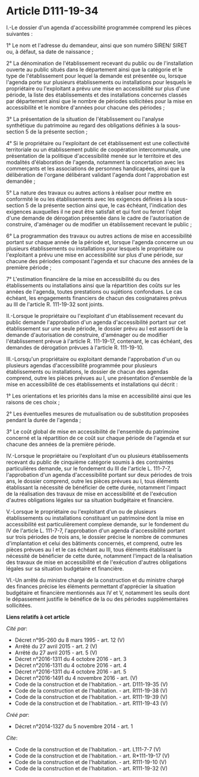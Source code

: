 # Article D111-19-34

I.-Le dossier d'un agenda d'accessibilité programmée comprend les pièces suivantes : 

1° Le nom et l'adresse du demandeur, ainsi que son numéro SIREN/ SIRET ou, à défaut, sa date de naissance ; 

2° La dénomination de l'établissement recevant du public ou de l'installation ouverte au public situés dans le département
ainsi que la catégorie et le type de l'établissement pour lequel la demande est présentée ou, lorsque l'agenda porte sur
plusieurs établissements ou installations pour lesquels le propriétaire ou l'exploitant a prévu une mise en accessibilité sur
plus d'une période, la liste des établissements et des installations concernés classés par département ainsi que le nombre de
périodes sollicitées pour la mise en accessibilité et le nombre d'années pour chacune des périodes ; 

3° La présentation de la situation de l'établissement ou l'analyse synthétique du patrimoine au regard des obligations
définies à la sous-section 5 de la présente section ; 

4° Si le propriétaire ou l'exploitant de cet établissement est une collectivité territoriale ou un établissement public de
coopération intercommunale, une présentation de la politique d'accessibilité menée sur le territoire et des modalités
d'élaboration de l'agenda, notamment la concertation avec les commerçants et les associations de personnes handicapées, ainsi
que la délibération de l'organe délibérant validant l'agenda dont l'approbation est demandée ; 

5° La nature des travaux ou autres actions à réaliser pour mettre en conformité le ou les établissements avec les exigences
définies à la sous-section 5 de la présente section ainsi que, le cas échéant, l'indication des exigences auxquelles il ne
peut être satisfait et qui font ou feront l'objet d'une demande de dérogation présentée dans le cadre de l'autorisation de
construire, d'aménager ou de modifier un établissement recevant le public ; 

6° La programmation des travaux ou autres actions de mise en accessibilité portant sur chaque année de la période et, lorsque
l'agenda concerne un ou plusieurs établissements ou installations pour lesquels le propriétaire ou l'exploitant a prévu une
mise en accessibilité sur plus d'une période, sur chacune des périodes composant l'agenda et sur chacune des années de la
première période ; 

7° L'estimation financière de la mise en accessibilité du ou des établissements ou installations ainsi que la répartition des
coûts sur les années de l'agenda, toutes prestations ou sujétions confondues. Le cas échéant, les engagements financiers de
chacun des cosignataires prévus au III de l'article R. 111-19-32 sont joints. 

II.-Lorsque le propriétaire ou l'exploitant d'un établissement recevant du public demande l'approbation d'un agenda
d'accessibilité portant sur cet établissement sur une seule période, le dossier prévu au I est assorti de la demande
d'autorisation de construire, d'aménager ou de modifier l'établissement prévue à l'article R. 111-19-17, contenant, le cas
échéant, des demandes de dérogation prévues à l'article R. 111-19-10. 

III.-Lorsqu'un propriétaire ou exploitant demande l'approbation d'un ou plusieurs agendas d'accessibilité programmée pour
plusieurs établissements ou installations, le dossier de chacun des agendas comprend, outre les pièces prévues au I, une
présentation d'ensemble de la mise en accessibilité de ces établissements et installations qui décrit : 

1° Les orientations et les priorités dans la mise en accessibilité ainsi que les raisons de ces choix ; 

2° Les éventuelles mesures de mutualisation ou de substitution proposées pendant la durée de l'agenda ; 

3° Le coût global de mise en accessibilité de l'ensemble du patrimoine concerné et la répartition de ce coût sur chaque
période de l'agenda et sur chacune des années de la première période. 

IV.-Lorsque le propriétaire ou l'exploitant d'un ou plusieurs établissements recevant du public de cinquième catégorie soumis
à des contraintes particulières demande, sur le fondement du III de l'article L. 111-7-7, l'approbation d'un agenda
d'accessibilité portant sur deux périodes de trois ans, le dossier comprend, outre les pièces prévues au I, tous éléments
établissant la nécessité de bénéficier de cette durée, notamment l'impact de la réalisation des travaux de mise en
accessibilité et de l'exécution d'autres obligations légales sur sa situation budgétaire et financière. 

V.-Lorsque le propriétaire ou l'exploitant d'un ou de plusieurs établissements ou installations constituant un patrimoine
dont la mise en accessibilité est particulièrement complexe demande, sur le fondement du IV de l'article L. 111-7-7,
l'approbation d'un agenda d'accessibilité portant sur trois périodes de trois ans, le dossier précise le nombre de communes
d'implantation et celui des bâtiments concernés, et comprend, outre les pièces prévues au I et le cas échéant au III, tous
éléments établissant la nécessité de bénéficier de cette durée, notamment l'impact de la réalisation des travaux de mise en
accessibilité et de l'exécution d'autres obligations légales sur sa situation budgétaire et financière. 

VI.-Un arrêté du ministre chargé de la construction et du ministre chargé des finances précise les éléments permettant
d'apprécier la situation budgétaire et financière mentionnés aux IV et V, notamment les seuils dont le dépassement justifie
le bénéfice de la ou des périodes supplémentaires sollicitées.

**Liens relatifs à cet article**

_Cité par_:

  - Décret n°95-260 du 8 mars 1995 - art. 12 (V)
  - Arrêté du 27 avril 2015 - art. 2 (V)
  - Arrêté du 27 avril 2015 - art. 5 (V)
  - Décret n°2016-1311 du 4 octobre 2016 - art. 3
  - Décret n°2016-1311 du 4 octobre 2016 - art. 4
  - Décret n°2016-1311 du 4 octobre 2016 - art. 5
  - Décret n°2016-1491 du 4 novembre 2016 - art. (V)
  - Code de la construction et de l'habitation. - art. D111-19-35 (V)
  - Code de la construction et de l'habitation. - art. R111-19-38 (V)
  - Code de la construction et de l'habitation. - art. R111-19-39 (V)
  - Code de la construction et de l'habitation. - art. R111-19-43 (V)

_Créé par_:

  - Décret n°2014-1327 du 5 novembre 2014 - art. 1

_Cite_:

  - Code de la construction et de l'habitation. - art. L111-7-7 (V)
  - Code de la construction et de l'habitation. - art. R*111-19-17 (V)
  - Code de la construction et de l'habitation. - art. R111-19-10 (V)
  - Code de la construction et de l'habitation. - art. R111-19-32 (V)
